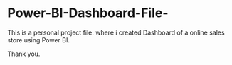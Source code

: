 # Power-BI-Dashboard-File-
This is a personal project file. where i created Dashboard of a online sales store using Power BI.

Thank you.

